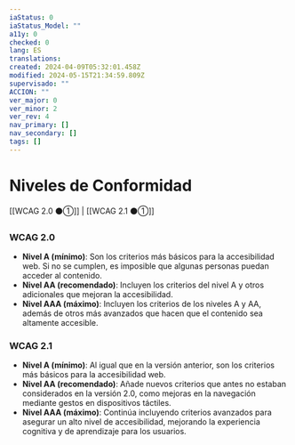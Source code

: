 ```yaml
---
iaStatus: 0
iaStatus_Model: ""
a11y: 0
checked: 0
lang: ES
translations: 
created: 2024-04-09T05:32:01.458Z
modified: 2024-05-15T21:34:59.809Z
supervisado: ""
ACCION: ""
ver_major: 0
ver_minor: 2
ver_rev: 4
nav_primary: []
nav_secondary: []
tags: []
---
```

# Niveles de Conformidad

[[WCAG 2.0 ⚫①]] | [[WCAG 2.1 ⚫①]]

### WCAG 2.0

- **Nivel A (mínimo)**: Son los criterios más básicos para la accesibilidad web. Si no se cumplen, es imposible que algunas personas puedan acceder al contenido.
- **Nivel AA (recomendado)**: Incluyen los criterios del nivel A y otros adicionales que mejoran la accesibilidad.
- **Nivel AAA (máximo)**: Incluyen los criterios de los niveles A y AA, además de otros más avanzados que hacen que el contenido sea altamente accesible.

### WCAG 2.1

- **Nivel A (mínimo)**: Al igual que en la versión anterior, son los criterios más básicos para la accesibilidad web.
- **Nivel AA (recomendado)**: Añade nuevos criterios que antes no estaban considerados en la versión 2.0, como mejoras en la navegación mediante gestos en dispositivos táctiles.
- **Nivel AAA (máximo)**: Continúa incluyendo criterios avanzados para asegurar un alto nivel de accesibilidad, mejorando la experiencia cognitiva y de aprendizaje para los usuarios.
